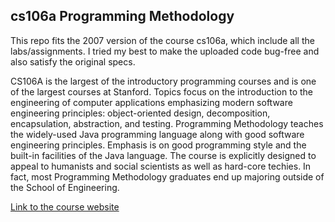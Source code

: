<h2>cs106a Programming Methodology</h2>
<p>This repo fits the 2007 version of the course cs106a, which include all the labs/assignments. I tried my best 
to make the uploaded code bug-free and also satisfy the original specs. </p>
<p>CS106A is the largest of the introductory programming courses and is one of the largest courses at Stanford. Topics
focus on the introduction to the engineering of computer applications emphasizing modern software engineering 
principles: object-oriented design, decomposition, encapsulation, abstraction, and testing. Programming Methodology 
teaches the widely-used Java programming language along with good software engineering principles. Emphasis is on good
programming style and the built-in facilities of the Java language. The course is explicitly designed to appeal to
humanists and social scientists as well as hard-core techies. In fact, most Programming Methodology graduates end up
majoring outside of the School of Engineering.</p>
<a href="http://videolectures.net/stanfordcs106af07_programming_methodology/">Link to the course website </a>

